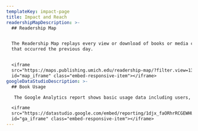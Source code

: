 ```yaml
---
templateKey: impact-page
title: Impact and Reach
readershipMapDescription: >-
  ## Readership Map


  The Readership Map replays every view or download of books or media components
  that occurred the previous day. 


  <iframe
  src="https://maps.publishing.umich.edu/readership-map/?filter.view=132442623"
  id="map_iframe" class="embed-responsive-item"></iframe>
googleDataStudioDescription: >-
  ## Book Usage

   The Google Analytics report shows basic usage data including users, sessions, pageviews, popular titles, and user location. 

  <iframe
  src="https://datastudio.google.com/embed/reporting/1djx_faORhrRCGEWHUuYfXrMAp453Rbqs/page/9LCE"
  id="ga_iframe" class="embed-responsive-item"></iframe>
---
```


